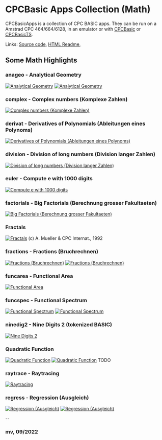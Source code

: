 # CPCBasic Apps Collection (Math)

CPCBasicApps is a collection of CPC BASIC apps.
They can be run on a Amstrad CPC 464/664/6128, in an emulator or with
[CPCBasic](https://benchmarko.github.io/CPCBasic/) or [CPCBasicTS](https://benchmarko.github.io/CPCBasicTS/).

Links:
[Source code](https://github.com/benchmarko/CPCBasicApps/),
[HTML Readme](https://github.com/benchmarko/CPCBasicApps/#readme),

## Some Math Highlights

### anageo - Analytical Geometry

[![Analytical Geometry](./img/anageo.png)](../dist/index.html?database=apps&example=math/anageo)
[![Analytical Geometry](./img/anageo2.png)](../dist/index.html?database=apps&example=math/anageo)

### complex - Complex numbers (Komplexe Zahlen)

[![Complex numbers (Komplexe Zahlen)](./img/complex.png)](../dist/index.html?database=apps&example=math/complex)

### derivat - Derivatives of Polynomials (Ableitungen eines Polynoms)

[![Derivatives of Polynomials (Ableitungen eines Polynoms)](./img/derivat.png)](../dist/index.html?database=apps&example=math/derivat)

### division - Division of long numbers (Division langer Zahlen)

[![Division of long numbers (Division langer Zahlen)](./img/division.png)](../dist/index.html?database=apps&example=math/division)

### euler - Compute e with 1000 digits

[![Compute e with 1000 digits](./img/euler.png)](../dist/index.html?database=apps&example=math/euler)

### factorials - Big Factorials (Berechnung grosser Fakultaeten)

[![Big Factorials (Berechnung grosser Fakultaeten)](./img/factorials.png)](../dist/index.html?database=apps&example=math/factorials)

### Fractals

[![Fractals](./img/fractals.png)](../dist/index.html?database=apps&example=math/fractals) (c) A. Mueller & CPC Internat., 1992

### fractions - Fractions (Bruchrechnen)

[![Fractions (Bruchrechnen)](./img/fractions.png)](../dist/index.html?database=apps&example=math/fractions)
[![Fractions (Bruchrechnen)](./img/fractions2.png)](../dist/index.html?database=apps&example=math/fractions)

### funcarea - Functional Area

[![Functional Area](./img/funcarea.png)](../dist/index.html?database=apps&example=math/funcarea)

### funcspec - Functional Spectrum

[![Functional Spectrum](./img/funcspec.png)](../dist/index.html?database=apps&example=math/funcspec)
[![Functional Spectrum](./img/funcspec2.png)](../dist/index.html?database=apps&example=math/funcspec)

### ninedig2 - Nine Digits 2 (tokenized BASIC)

[![Nine Digits 2](./img/ninedig2.png)](../dist/index.html?database=apps&example=math/ninedig2)

### Quadratic Function

[![Quadratic Function](./img/quadfunc.png)](../dist/index.html?database=apps&example=quadfunc)
[![Quadratic Function](./img/quadfunc2.png)](../dist/index.html?database=apps&example=quadfunc) TODO

### raytrace - Raytracing

[![Raytracing](./img/raytrace.png)](../dist/index.html?database=apps&example=math/raytrace)

### regress - Regression (Ausgleich)

[![Regression (Ausgleich)](./img/regress.png)](../dist/index.html?database=apps&example=math/regress)
[![Regression (Ausgleich)](./img/regress2.png)](../dist/index.html?database=apps&example=math/regress)

--

### **mv, 09/2022**
